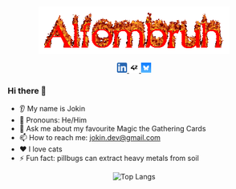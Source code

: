 <div align="center">
<img src="./srcs/AlfombruhText.gif"/>
</div>

<p align="center">
<a href="https://www.linkedin.com/in/jokinfernandez/">
  <img height="20" src="./srcs/linkdn.png"/>
</a>
<a href="https://profile-v3.intra.42.fr/users/jofernan">
  <img height="20" border-radius="25px" src="./srcs/42.png"/>
</a>
<a href="https://bsky.app/profile/alfombruh.bsky.social">
  <img height="20" border-radius="25px" src="./srcs/bsky.png"/>
</a>
</p>

### Hi there 👋
* 👂 My name is Jokin
* 👩 Pronouns: He/Him
* 💬 Ask me about my favourite Magic the Gathering Cards
* 📫 How to reach me: jokin.dev@gmail.com
* ❤️ I love cats
* ⚡ Fun fact: pillbugs can extract heavy metals from soil

<div align="center">

![Top Langs](https://github-readme-stats.vercel.app/api/top-langs/?username=Alfombruh&layout=compact&size_weight=0.5&count_weight=0.5&hide=Objective-C,TeX,Perl,Roff,M4,CMake,Swift,Kotlin&langs_count=12) 

</div>
<!--
**Alfombruh/Alfombruh** is a ✨ _special_ ✨ repository because its `README.md` (this file) appears on your GitHub profile.

Here are some ideas to get you started:

- 🔭 I’m currently working on ...
- 🌱 I’m currently learning ...
- 👯 I’m looking to collaborate on ...
- 🤔 I’m looking for help with ...
- 💬 Ask me about ...
- 📫 How to reach me: ...
- 😄 Pronouns: ...
- ⚡ Fun fact: ...
-->
